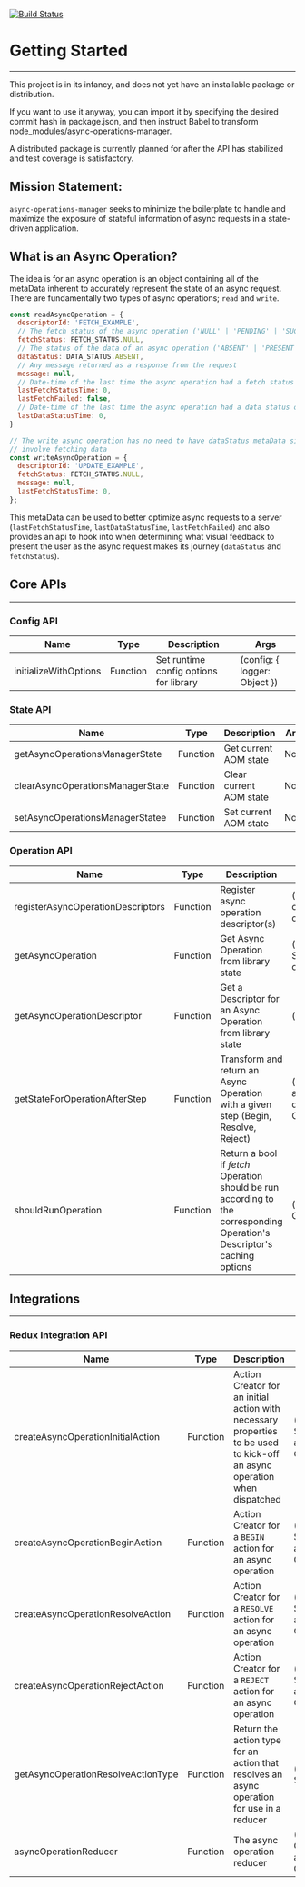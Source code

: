 [![Build Status](https://travis-ci.com/dlombardi/async-operations-manager.svg?branch=master)](https://travis-ci.com/dlombardi/async-operations-manager)

# Getting Started
---
This project is in its infancy, and does not yet have an installable package or distribution.

If you want to use it anyway, you can import it by specifying the desired commit hash in package.json, and then instruct Babel to transform node_modules/async-operations-manager.

A distributed package is currently planned for after the API has stabilized and test coverage is satisfactory.

## Mission Statement:
`async-operations-manager` seeks to minimize the boilerplate to handle and maximize the exposure of stateful information of async requests in a state-driven application.

## What is an Async Operation?

The idea is for an async operation is an object containing all of the metaData inherent to accurately represent the state of an async request. There are fundamentally two types of async operations; `read` and `write`.

```javascript
const readAsyncOperation = {
  descriptorId: 'FETCH_EXAMPLE',
  // The fetch status of the async operation ('NULL' | 'PENDING' | 'SUCCESSFUL' | 'FAILED')
  fetchStatus: FETCH_STATUS.NULL,
  // The status of the data of an async operation ('ABSENT' | 'PRESENT')
  dataStatus: DATA_STATUS.ABSENT,
  // Any message returned as a response from the request
  message: null,
  // Date-time of the last time the async operation had a fetch status of 'SUCCESSFUL'
  lastFetchStatusTime: 0,
  lastFetchFailed: false,
  // Date-time of the last time the async operation had a data status of 'PRESENT'
  lastDataStatusTime: 0,
}

// The write async operation has no need to have dataStatus metaData since it does not
// involve fetching data
const writeAsyncOperation = {
  descriptorId: 'UPDATE_EXAMPLE',
  fetchStatus: FETCH_STATUS.NULL,
  message: null,
  lastFetchStatusTime: 0,
};
```

This metaData can be used to better optimize async requests to a server (`lastFetchStatusTime`, `lastDataStatusTime`, `lastFetchFailed`) and also provides an api to hook into when determining what visual feedback to present the user as the async request makes its journey (`dataStatus` and `fetchStatus`).


## Core APIs
---
### Config API
| Name | Type |Description | Args |
| ------ | ------ | ------ | ------ |
| initializeWithOptions | Function | Set runtime config options for library | (config: { logger: Object })

### State API
| Name | Type |Description | Args |
| ------ | ------ | ------ | ------ |
| getAsyncOperationsManagerState | Function | Get current AOM state | None
| clearAsyncOperationsManagerState | Function | Clear current AOM state | None
| setAsyncOperationsManagerStatee | Function | Set current AOM state | None

### Operation API
| Name | Type |Description | Args |
| ------ | ------ | ------ | ------ |
| registerAsyncOperationDescriptors | Function | Register async operation descriptor(s) | (asyncOperationDescriptor(s): can be an array of descriptors or one descriptor object)
| getAsyncOperation | Function | Get Async Operation from library state | (state: Object, descriptorId: String, params: Object, otherFields: Object)
| getAsyncOperationDescriptor | Function | Get a Descriptor for an Async Operation from library state | (descriptorId: String)
| getStateForOperationAfterStep | Function | Transform and return an Async Operation with a given step (Begin, Resolve, Reject) | (state: Object, asyncOperationStep: String, descriptorId: String, params: Object)
| shouldRunOperation | Function | Return a bool if *fetch* Operation should be run according to the corresponding Operation's Descriptor's caching options | (descriptorId: String, params: Object)


## Integrations
---
### Redux Integration API
| Name | Type |Description | Args |
| ------ | ------ | ------ | ------ |
| createAsyncOperationInitialAction | Function | Action Creator for an initial action with necessary properties to be used to kick-off an async operation when dispatched | (descriptorId: String, action: Object)
| createAsyncOperationBeginAction | Function | Action Creator for a `BEGIN` action for an async operation | (descriptorId: String, action: Object)
| createAsyncOperationResolveAction | Function | Action Creator for a `RESOLVE` action for an async operation | (descriptorId: String, action: Object)
| createAsyncOperationRejectAction | Function | Action Creator for a `REJECT` action for an async operation | (descriptorId: String, action: Object)
| getAsyncOperationResolveActionType | Function | Return the action type for an action that resolves an async operation for use in a reducer | (descriptorId: String)
| asyncOperationReducer | Function | The async operation reducer  | (state: Object, action: Object)

